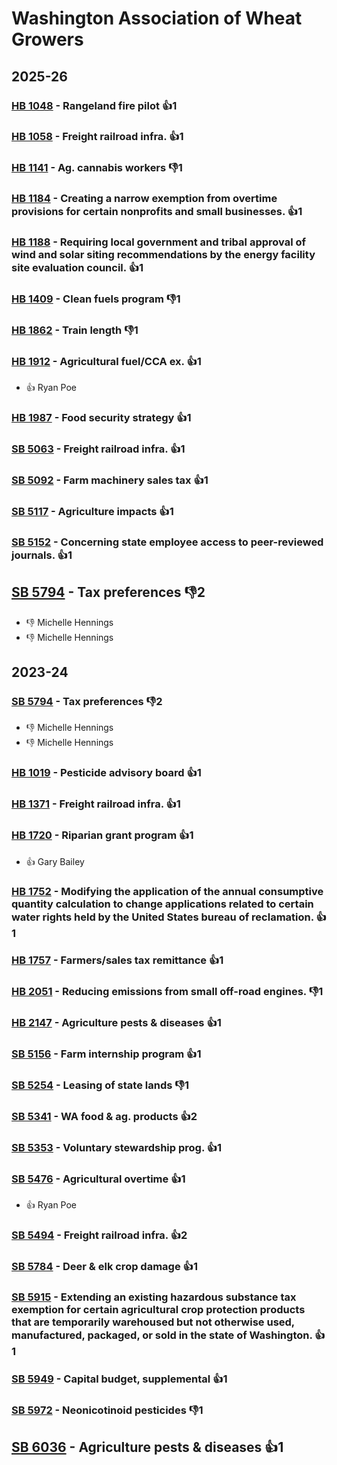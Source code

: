 # Washington Association of Wheat Growers
## 2025-26

### [HB 1048](/bill/2025-26/hb/1048/) - Rangeland fire pilot 👍1  

### [HB 1058](/bill/2025-26/hb/1058/) - Freight railroad infra. 👍1  

### [HB 1141](/bill/2025-26/hb/1141/) - Ag. cannabis workers  👎1 

### [HB 1184](/bill/2025-26/hb/1184/) - Creating a narrow exemption from overtime provisions for certain nonprofits and small businesses. 👍1  

### [HB 1188](/bill/2025-26/hb/1188/) - Requiring local government and tribal approval of wind and solar siting recommendations by the energy facility site evaluation council. 👍1  

### [HB 1409](/bill/2025-26/hb/1409/) - Clean fuels program  👎1 

### [HB 1862](/bill/2025-26/hb/1862/) - Train length  👎1 

### [HB 1912](/bill/2025-26/hb/1912/) - Agricultural fuel/CCA ex. 👍1  
* 👍 Ryan Poe

### [HB 1987](/bill/2025-26/hb/1987/) - Food security strategy 👍1  

### [SB 5063](/bill/2025-26/sb/5063/) - Freight railroad infra. 👍1  

### [SB 5092](/bill/2025-26/sb/5092/) - Farm machinery sales tax 👍1  

### [SB 5117](/bill/2025-26/sb/5117/) - Agriculture impacts 👍1  

### [SB 5152](/bill/2025-26/sb/5152/) - Concerning state employee access to peer-reviewed journals. 👍1  

## [SB 5794](/bill/2025-26/sb/5794/) - Tax preferences  👎2 
* 👎 Michelle Hennings
* 👎 Michelle Hennings

## 2023-24

### [SB 5794](/bill/2023-24/sb/5794/) - Tax preferences  👎2 
* 👎 Michelle Hennings
* 👎 Michelle Hennings

### [HB 1019](/bill/2023-24/hb/1019/) - Pesticide advisory board 👍1  

### [HB 1371](/bill/2023-24/hb/1371/) - Freight railroad infra. 👍1  

### [HB 1720](/bill/2023-24/hb/1720/) - Riparian grant program 👍1  
* 👍 Gary Bailey

### [HB 1752](/bill/2023-24/hb/1752/) - Modifying the application of the annual consumptive quantity calculation to change applications related to certain water rights held by the United States bureau of reclamation. 👍1  

### [HB 1757](/bill/2023-24/hb/1757/) - Farmers/sales tax remittance 👍1  

### [HB 2051](/bill/2023-24/hb/2051/) - Reducing emissions from small off-road engines.  👎1 

### [HB 2147](/bill/2023-24/hb/2147/) - Agriculture pests & diseases 👍1  

### [SB 5156](/bill/2023-24/sb/5156/) - Farm internship program 👍1  

### [SB 5254](/bill/2023-24/sb/5254/) - Leasing of state lands  👎1 

### [SB 5341](/bill/2023-24/sb/5341/) - WA food & ag. products 👍2  

### [SB 5353](/bill/2023-24/sb/5353/) - Voluntary stewardship prog. 👍1  

### [SB 5476](/bill/2023-24/sb/5476/) - Agricultural overtime 👍1  
* 👍 Ryan Poe

### [SB 5494](/bill/2023-24/sb/5494/) - Freight railroad infra. 👍2  

### [SB 5784](/bill/2023-24/sb/5784/) - Deer & elk crop damage 👍1  

### [SB 5915](/bill/2023-24/sb/5915/) - Extending an existing hazardous substance tax exemption for certain agricultural crop protection products that are temporarily warehoused but not otherwise used, manufactured, packaged, or sold in the state of Washington. 👍1  

### [SB 5949](/bill/2023-24/sb/5949/) - Capital budget, supplemental 👍1  

### [SB 5972](/bill/2023-24/sb/5972/) - Neonicotinoid pesticides  👎1 

## [SB 6036](/bill/2023-24/sb/6036/) - Agriculture pests & diseases 👍1  
